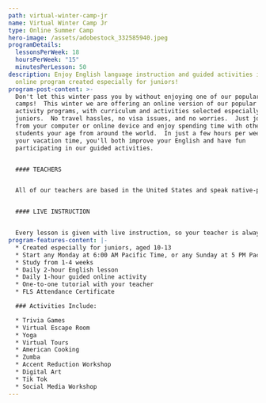 ```yaml
---
path: virtual-winter-camp-jr
name: Virtual Winter Camp Jr
type: Online Summer Camp
hero-image: /assets/adobestock_332585940.jpeg
programDetails:
  lessonsPerWeek: 18
  hoursPerWeek: "15"
  minutesPerLesson: 50
description: Enjoy English language instruction and guided activities in a fun
  online program created especially for juniors!
program-post-content: >-
  Don't let this winter pass you by without enjoying one of our popular winter
  camps!  This winter we are offering an online version of our popular winter
  activity programs, with curriculum and activities selected especially for
  juniors.  No travel hassles, no visa issues, and no worries.  Just join us
  from your computer or online device and enjoy spending time with other
  students your age from around the world.  In just a few hours per week during
  your vacation time, you'll both improve your English and have fun
  participating in our guided activities.


  #### TEACHERS


  All of our teachers are based in the United States and speak native-proficient level English. Every teacher has a TEFL Certificate or Master's Degree and extensive instructional experience. Activities are led by experienced, friendly American Activity Guides.


  #### LIVE INSTRUCTION


  Every lesson is given with live instruction, so your teacher is always there to provide feedback and correction. You'll meet and practice with students from around the world as you improve your English skills together!
program-features-content: |-
  * Created especially for juniors, aged 10-13
  * Start any Monday at 6:00 AM Pacific Time, or any Sunday at 5 PM Pacific Time
  * Study from 1-4 weeks
  * Daily 2-hour English lesson
  * Daily 1-hour guided online activity
  * One-to-one tutorial with your teacher
  * FLS Attendance Certificate

  ### Activities Include:

  * Trivia Games
  * Virtual Escape Room
  * Yoga
  * Virtual Tours
  * American Cooking
  * Zumba
  * Accent Reduction Workshop
  * Digital Art
  * Tik Tok
  * Social Media Workshop
---
```

